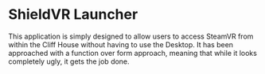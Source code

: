 # ShieldVR Launcher
This application is simply designed to allow users to access SteamVR from within the Cliff House without having to use the Desktop. It has been approached with a function over form approach, meaning that while it looks completely ugly, it gets the job done.
